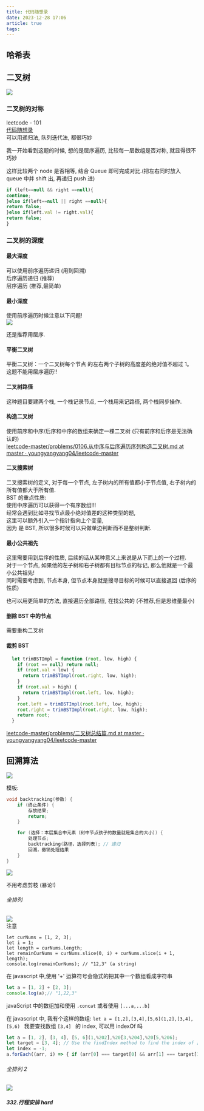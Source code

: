 ```yaml
---
title: 代码随想录
date: 2023-12-28 17:06
article: true
tags: 
---
```


## 哈希表

## 二叉树
![](https://camo.githubusercontent.com/3fd14087ae6ed14819b3ee6443ed5125161da981dbb8f2b48c10887cd9a5cfb7/68747470733a2f2f696d672d626c6f672e6373646e696d672e636e2f32303231303231393139303830393435312e706e67)
### 二叉树的对称
leetcode - 101  
[代码随想录](https://github.com/youngyangyang04/leetcode-master/blob/master/problems/0101.%E5%AF%B9%E7%A7%B0%E4%BA%8C%E5%8F%89%E6%A0%91.md)  
可以用递归法, 队列迭代法, 都很巧妙

我一开始看到这题的时候, 想的是层序遍历, 比较每一层数组是否对称, 就显得很不巧妙

这样比较两个 node 是否相等, 结合 Queue 即可完成对比.(把左右同时放入 queue 中并 shift 出, 再递归 push 进)
```javascript
if (left==null && right ==null){
continue;
}else if(left==null || right ==null){
return false;
}else if(left.val != right.val){
return false;
}
```

### 二叉树的深度
#### 最大深度  

可以使用前序遍历递归 (用到回溯)  
后序遍历递归 (推荐)  
层序遍历 (推荐,最简单)

#### 最小深度
使用前序遍历时候注意以下问题!  
![](https://camo.githubusercontent.com/85e667912957cffac842d4a003d88406eb2130b5adc59c4cfb47aa94ec1c1e1f/68747470733a2f2f636f64652d7468696e6b696e672e63646e2e626365626f732e636f6d2f706963732f3131312e2545342542412538432545352538462538392545362541302539312545372539412538342545362539432538302545352542302538462545362542372542312545352542412541362e706e67)

还是推荐用层序.

#### 平衡二叉树
平衡二叉树：一个二叉树每个节点 的左右两个子树的高度差的绝对值不超过 1。  
这题不能用层序遍历!!

#### 二叉树路径
这种题目要建两个栈, 一个栈记录节点, 一个栈用来记路径, 两个栈同步操作.

#### 构造二叉树
使用前序和中序/后序和中序的数组来确定一棵二叉树 (只有前序和后序是无法确认的)  
[leetcode-master/problems/0106.从中序与后序遍历序列构造二叉树.md at master · youngyangyang04/leetcode-master](https://github.com/youngyangyang04/leetcode-master/blob/master/problems/0106.%E4%BB%8E%E4%B8%AD%E5%BA%8F%E4%B8%8E%E5%90%8E%E5%BA%8F%E9%81%8D%E5%8E%86%E5%BA%8F%E5%88%97%E6%9E%84%E9%80%A0%E4%BA%8C%E5%8F%89%E6%A0%91.md)

#### 二叉搜索树
二叉搜索树的定义, 对于每一个节点, 左子树内的所有值都小于节点值, 右子树内的所有值都大于所有值.  
BST 的重点性质:  
使用中序遍历可以获得一个有序数组!!!  
经常会遇到比如寻找节点最小绝对值差的这种类型的题,  
这里可以额外引入一个指针指向上个变量,  
因为 是 BST, 所以很多时候可以只做单边判断而不是整树判断.

#### 最小公共祖先
这里需要用到后序的性质, 后续的话从某种意义上来说是从下而上的一个过程.  
对于一个节点, 如果他的左子树和右子树都有目标节点的标记, 那么他就是一个最小公共祖先!  
同时需要考虑到, 节点本身, 但节点本身就是搜寻目标的时候可以直接返回 (后序的性质)

也可以用更简单的方法, 直接遍历全部路径, 在找公共的 (不推荐,但是思维量最小)

#### 删除 BST 中的节点
需要重构二叉树

#### 裁剪 BST
```javascript
  let trimBSTImpl = function (root, low, high) {
    if (root == null) return null;
    if (root.val < low) {
      return trimBSTImpl(root.right, low, high);
    }
    if (root.val > high) {
      return trimBSTImpl(root.left, low, high);
    }
    root.left = trimBSTImpl(root.left, low, high);
    root.right = trimBSTImpl(root.right, low, high);
    return root;
  }
```

[leetcode-master/problems/二叉树总结篇.md at master · youngyangyang04/leetcode-master](https://github.com/youngyangyang04/leetcode-master/blob/master/problems/%E4%BA%8C%E5%8F%89%E6%A0%91%E6%80%BB%E7%BB%93%E7%AF%87.md)

## 回溯算法
![](https://camo.githubusercontent.com/1531017a62378c14e8731434dbd48ad05a8336606ea72927416ee87191e2bd0e/68747470733a2f2f696d672d626c6f672e6373646e696d672e636e2f32303231303231393139323035303636362e706e67)

模板:
```c
void backtracking(参数) {
    if (终止条件) {
        存放结果;
        return;
    }

    for (选择：本层集合中元素（树中节点孩子的数量就是集合的大小）) {
        处理节点;
        backtracking(路径，选择列表); // 递归
        回溯，撤销处理结果
    }
}

```

![](http://oss.naglfar28.com/naglfar28/202401312207593.png)

不用考虑剪枝 (暴论!)

###### 全排列  
![](http://oss.naglfar28.com/naglfar28/202402021459018.png)  
注意
```code
let curNums = [1, 2, 3];
let i = 1;
let length = curNums.length;
let remainCurNums = curNums.slice(0, i) + curNums.slice(i + 1, length);
console.log(remainCurNums); // "12,3" (a string)
```
在 javascript 中,使用 '+' 运算符号会隐式的把其中一个数组看成字符串
```javascript
let a = [1, 2] + [2, 3];
console.log(a);// "1,22,3"
```
javaScript 中的数组加和使用 `.concat` 或者使用 `[...a,...b]`

在 javascript 中, 我有个这样的数组: `let a = [1,2],[3,4],[5,6](1,2],[3,4],[5,6) ` 我要查找数组 `[3,4] ` 的 index, 可以用 indexOf 吗
```javascript
let a = [1, 2], [3, 4], [5, 6](1,%202],%20[3,%204],%20[5,%206); 
let target = [3, 4]; // Use the findIndex method to find the index of [3, 4] 
let index = -1; 
a.forEach((arr, i) => { if (arr[0] === target[0] && arr[1] === target[1]) { index = i; } });
```

###### 全排列 2
![](http://oss.naglfar28.com/naglfar28/202402021519653.png)

##### 332.行程安排 hard

